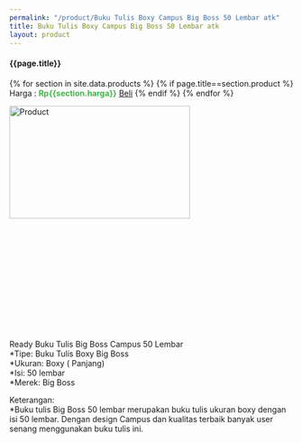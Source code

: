 ```yaml
---
permalink: "/product/Buku Tulis Boxy Campus Big Boss 50 Lembar atk"
title: Buku Tulis Boxy Campus Big Boss 50 Lembar atk
layout: product
---
```


#### {{page.title}}

{% for section in site.data.products %}
	{% if page.title==section.product %}
Harga : <span style="color:#42b549">**Rp{{section.harga}}**</span>  <a class="btn btn-success" href="http://api.whatsapp.com/send?phone={{site.whatsapp}}&text=kak saya mau beli {{page.title}} () 1 buah bayarnya di kampus ia kak %3A)" style="width:100px;">Beli</a>
	{% endif %}
{% endfor %}

<image src="{{site.baseurl}}/img/Buku Tulis Boxy Campus Big Boss 50 Lembar atk.jpg" alt="Product" width="80%" height="50%" style="max-width:400px;max-height:400px"/>

Ready Buku Tulis Big Boss Campus 50 Lembar  
*Tipe: Buku Tulis Boxy Big Boss  
*Ukuran: Boxy ( Panjang)  
*Isi: 50 lembar  
*Merek: Big Boss  
  
Keterangan:  
*Buku tulis Big Boss 50 lembar merupakan buku tulis ukuran boxy dengan isi 50 lembar. Dengan design Campus dan kualitas terbaik banyak user senang menggunakan buku tulis ini.